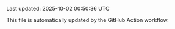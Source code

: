 Last updated: 2025-10-02 00:50:36 UTC

This file is automatically updated by the GitHub Action workflow.
